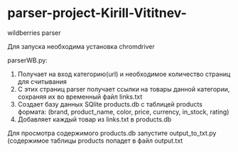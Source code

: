 # parser-project-Kirill-Vititnev-
wildberries parser

Для запуска необходима установка chromdriver

parserWB.py:
1) Получает на вход категорию(url) и необходимое количество страниц для считывания
2) С этих страниц parser получает ссылки на товары данной категории, сохраняя их во временный файл links.txt
3) Создает базу данных SQlite products.db  с таблицей products формата: (brand, product_name, color, price, currency, in_stock, rating)
4) Добавляет каждый товар из links.txt в products.db

Для просмотра содержимого products.db запустите output_to_txt.py (содержимое таблицы products попадет в файл output.txt
